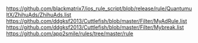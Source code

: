 https://github.com/blackmatrix7/ios_rule_script/blob/release/rule/QuantumultX/ZhihuAds/ZhihuAds.list
https://github.com/ddgksf2013/Cuttlefish/blob/master/Filter/MyAdRule.list
https://github.com/ddgksf2013/Cuttlefish/blob/master/Filter/Mybreak.list
https://github.com/app2smile/rules/tree/master/rule
